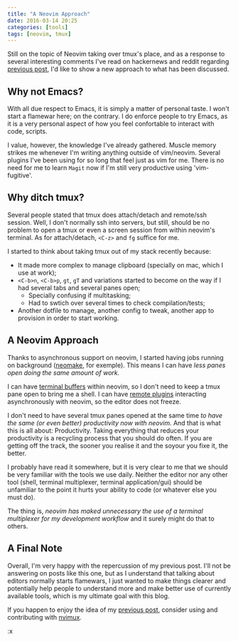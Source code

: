 ```yaml
---
title: "A Neovim Approach"
date: 2016-03-14 20:25
categories: [tools]
tags: [neovim, tmux]
---
```


Still on the topic of Neovim taking over tmux's place, and as a response to several interesting comments I've read on hackernews and reddit regarding [previous post][ditching-tmux], I'd like to show a new approach to what has been discussed.

Why not Emacs?
--------------

With all due respect to Emacs, it is simply a matter of personal taste. I won't start a flamewar here; on the contrary. I do enforce people to try Emacs, as it is a very personal aspect of how you feel confortable to interact with code, scripts.

I value, however, the knowledge I've already gathered. Muscle memory strikes me whenever I'm writing anything outside of vim/neovim. Several plugins I've been using for so long that feel just as vim for me. There is no need for me to learn `Magit` now if I'm still very productive using 'vim-fugitive'.

Why ditch tmux?
---------------

Several people stated that tmux does attach/detach and remote/ssh session. Well, I don't normally ssh into servers, but still, should be no problem to open a tmux or even a screen session from within neovim's terminal. As for attach/detach, `<C-z>` and `fg` suffice for me.

I started to think about taking tmux out of my stack recently because:
  * It made more complex to manage clipboard (specially on mac, which I use at work);
  * `<C-b>n`, `<C-b>p`, `gt`, `gT` and variations started to become on the way if I had several tabs and several panes open;
    * Specially confusing if multitasking;
    * Had to swtich over several times to check compilation/tests;
  * Another dotfile to manage, another config to tweak, another app to provision in order to start working.

A Neovim Approach
-----------------

Thanks to asynchronous support on neovim, I started having jobs running on background ([neomake][neomake], for exemple). This means I can have _less panes open doing the same amount of work._

I can have [terminal buffers][terminal-buffers] within neovim, so I don't need to keep a tmux pane open to bring me a shell.
I can have [remote plugins][remote-plugins] interacting asynchronously with neovim, so the editor does not freeze.

I don't need to have several tmux panes opened at the same time _to have the same (or even better) productivity now with neovim._ And that is what this is all about: Productivity.
Taking everything that reduces your productivity is a recycling process that you should do often. If you are getting off the track, the sooner you realise it and the soyour you fixe it, the better.

I probably have read it somewhere, but it is very clear to me that we should be very familiar with the tools we use daily. Neither the editor nor any other tool (shell, terminal multiplexer, terminal application/gui) should be unfamiliar to the point it hurts your ability to code (or whatever else you must do).

The thing is, _neovim has maked unnecessary the use of a terminal multiplexer for my development workflow_ and it surely might do that to others.

A Final Note
------------

Overall, I'm very happy with the repercussion of my previous post. I'll not be answering on posts like this one, but as I understand that talking about editors normally starts flamewars, I just wanted to make things clearer and potentially help people to understand more and make better use of currently available tools, which is my ultimate goal with this blog.

If you happen to enjoy the idea of my [previous post][ditching-tmux], consider using and contributing with [nvimux][nvimux].

:x

[ditching-tmux]:       http://hkupty.github.io/2016/Ditching-TMUX/
[neomake]:             https://github.com/benekastah/neomake
[terminal-buffers]:    https://neovim.io/doc/user/nvim_terminal_emulator.html
[remote-plugins]:      https://neovim.io/doc/user/remote_plugin.html
[nvimux]:              https://github.com/hkupty/nvimux
